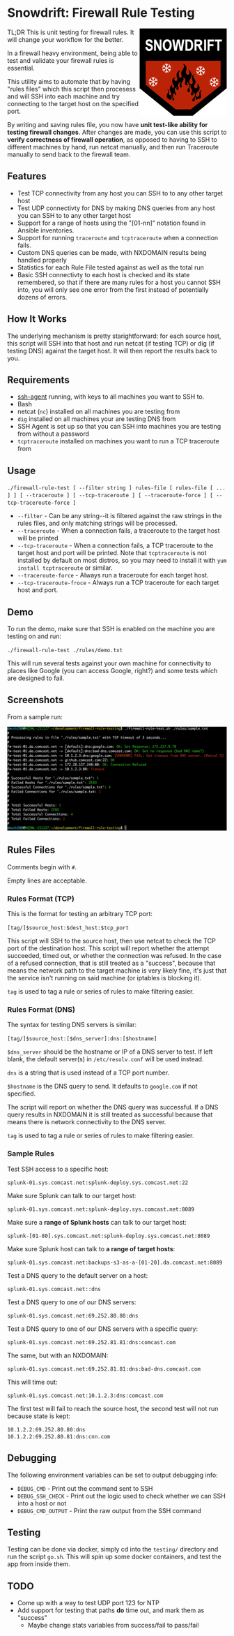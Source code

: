 # Snowdrift: Firewall Rule Testing

<img src="./img/snowdrift.png" align="right" />

TL;DR This is unit testing for firewall rules. It will change your workflow for the better.

In a firewall heavy environment, being able to test and validate your firewall rules is essential.  

This utility aims to automate that by having "rules files" which this script then procesess
and will SSH into each machine and try connecting to the target host on the specified port.

By writing and saving rules file, you now have **unit test-like ability for testing firewall changes**. 
After changes are made, you can use this script to **verify correctness of firewall operation**, as opposed
to having to SSH to different machines by hand, run netcat manually, and then run Traceroute manually
to send back to the firewall team.


## Features

- Test TCP connectivity from any host you can SSH to to any other target host
- Test UDP connectivty for DNS by making DNS queries from any host you can SSH to to any other target host
- Support for a range of hosts using the "[01-nn]" notation found in Ansible inventories.
- Support for running `traceroute` and `tcptraceroute` when a connection fails.
- Custom DNS queries can be made, with NXDOMAIN results being handled properly
- Statistics for each Rule File tested against as well as the total run
- Basic SSH connectivty to each host is checked and its state remembered, so that if there are many rules for a host you cannot SSH into, you will only see one error from the first instead of potentially dozens of errors.


## How It Works

The underlying mechanism is pretty starightforward: for each source host, this script will
SSH into that host and run netcat (if testing TCP) or dig (if testing DNS) against the
target host.  It will then report the results back to you.


## Requirements

- <a href="https://developer.github.com/v3/guides/using-ssh-agent-forwarding/">ssh-agent</a> running, with keys to all machines you want to SSH to.
- Bash
- netcat (`nc`) installed on all machines you are testing from
- `dig` installed on all machines your are testing DNS from
- SSH Agent is set up so that you can SSH into machines you are testing from without a password
- `tcptraceroute` installed on machines you want to run a TCP traceroute from


## Usage

`./firewall-rule-test [ --filter string ] rules-file [ rules-file [ ... ] ] [ --traceroute ] [ --tcp-traceroute ] [ --traceroute-force ] [ --tcp-traceroute-force ]`

- `--filter` - Can be any string--it is filtered against the raw strings in the rules files, and only matching strings will be processed.
- `--traceroute` - When a connection fails, a traceroute to the target host will be printed
- `--tcp-traceroute` - When a connection fails, a TCP traceroute to the target host and port will be printed. Note that `tcptraceroute` is not installed by default on most distros, so you may need to install it with `yum install tcptraceroute` or similar.
- `--traceroute-force` - Always run a traceroute for each target host.
- `--tcp-traceroute-froce` - Always run a TCP traceroute for each target host and port.


## Demo

To run the demo, make sure that SSH is enabled on the machine you are testing on
and run:

`./firewall-rule-test ./rules/demo.txt`

This will run several tests against your own machine for connectivity to 
places like Google (you can access Google, right?) and some tests which
are designed to fail.


## Screenshots

From a sample run:

<img src="./img/firewall-rule-testing-sample-run.png" />



## Rules Files

Comments begin with `#`.

Empty lines are acceptable.


### Rules Format (TCP)

This is the format for testing an arbitrary TCP port:

`[tag/]$source_host:$dest_host:$tcp_port`

This script will SSH to the source host, then use netcat to check the TCP port of the destination host.
This script will report whether the attempt succeeded, timed out, or whether the connection 
was refused.  In the case of a refused connection, that is still treated as a "success", because
that means the network path to the target machine is very likely fine, it's just that the
service isn't running on said machine (or iptables is blocking it).

`tag` is used to tag a rule or series of rules to make filtering easier.


### Rules Format (DNS)

The syntax for testing DNS servers is similar:

`[tag/]$source_host:[$dns_server]:dns:[$hostname]`

`$dns_server` should be the hostname or IP of a DNS server to test.  If left blank, the
default server(s) in `/etc/resolv.conf` will be used instead. 

`dns` is a string that is used instead of a TCP port number.

`$hostname` is the DNS query to send.  It defaults to `google.com` if not specified.

The script will report on whether the DNS query was successful.  If a DNS query results in NXDOMAIN
it is still treated as successful because that means there is network connectivity to the DNS server.

`tag` is used to tag a rule or series of rules to make filtering easier.


### Sample Rules

Test SSH access to a specific host:

```
splunk-01.sys.comcast.net:splunk-deploy.sys.comcast.net:22
```

Make sure Splunk can talk to our target host:

```
splunk-01.sys.comcast.net:splunk-deploy.sys.comcast.net:8089
```

Make sure a **range of Splunk hosts** can talk to our target host:

```
splunk-[01-80].sys.comcast.net:splunk-deploy.sys.comcast.net:8089
```

Make sure Splunk host can talk to **a range of target hosts**:

```
splunk-01.sys.comcast.net:backups-s3-as-a-[01-20].da.comcast.net:8089
```

Test a DNS query to the default server on a host:

```
splunk-01.sys.comcast.net::dns
```

Test a DNS query to one of our DNS servers:

```
splunk-01.sys.comcast.net:69.252.80.80:dns
```

Test a DNS query to one of our DNS servers with a specific query:

```
splunk-01.sys.comcast.net:69.252.81.81:dns:comcast.com
```

The same, but with an NXDOMAIN:

```
splunk-01.sys.comcast.net:69.252.81.81:dns:bad-dns.comcast.com
```

This will time out:

```
splunk-01.sys.comcast.net:10.1.2.3:dns:comcast.com
```

The first test will fail to reach the source host, the second test will not run because state is kept:

```
10.1.2.2:69.252.80.80:dns
10.1.2.2:69.252.80.81:dns:cnn.com
```


## Debugging

The following environment variables can be set to output debugging info:

- `DEBUG_CMD` - Print out the command sent to SSH
- `DEBUG_SSH_CHECK` - Print out the logic used to check whether we can SSH into a host or not
- `DEBUG_CMD_OUTPUT` - Print the raw output from the SSH command


## Testing

Testing can be done via docker, simply cd into the `testing/` directory and
run the script `go.sh`.  This will spin up some docker containers, and test
the app from inside them.


## TODO

- Come up with a way to test UDP port 123 for NTP
- Add support for testing that paths **do** time out, and mark them as "success"
   - Maybe change stats variables from success/fail to pass/fail


